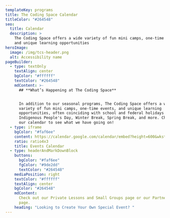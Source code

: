 ```yaml
---
templateKey: programs
title: The Coding Space Calendar
titleColor: "#264548"
seo:
  title: Calendar
  description: >
    The Coding Space offers a wide variety of fun mini camps, one-time events,
    and unique learning opportunities
heroImage:
  image: /img/tcs-header.png
  alt: Accessibility name
pageBuilder:
  - type: textOnly
    textAlign: center
    bgColor: "#ffffff"
    textColor: "#264548"
    mdContent: >-
      ## **What’s Happening at The Coding Space**


      In addition to our seasonal programs, The Coding Space offers a wide
      variety of fun mini camps, one-time events, and unique learning
      opportunities, often coinciding with school and federal holidays like
      Indigenous People's Day, Winter Break, Spring Break, and more. Check out
      our calendar to see what we have going on!
  - type: iframe
    bgColor: "#faf6ee"
    content: https://calendar.google.com/calendar/embed?height=600&wkst=1&bgcolor=%23fbf6ee&ctz=America%2FNew_York&src=dGhlY29kaW5nc3BhY2VjYWxlbmRhckBnbWFpbC5jb20&src=YWRkcmVzc2Jvb2sjY29udGFjdHNAZ3JvdXAudi5jYWxlbmRhci5nb29nbGUuY29t&color=%23039BE5&color=%2333B679&showTabs=0
    ratio: ratio4x3
    title: Events Calendar
  - type: headerAndMarkDownBlock
    buttons:
      bgColor: "#faf6ee"
      fgColor: "#9de2dd"
      textColor: "#264548"
    mediaPosition: right
    textColor: "#ffffff"
    textAlign: center
    bgColor: "#264548"
    mdContent:
      Check out our Private Lessons and Small Groups page or our Partnerships
      page.
    heading: "Looking to Create Your Own Special Event? "
---
```

